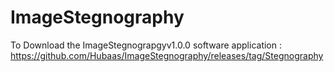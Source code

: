 # ImageStegnography

To Download the ImageStegnograpgyv1.0.0 software application : https://github.com/Hubaas/ImageStegnography/releases/tag/Stegnography

